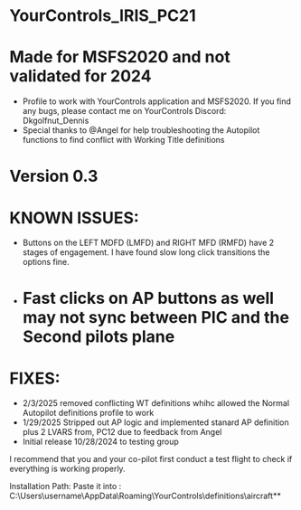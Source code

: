 # YourControls_IRIS_PC21

# Made for MSFS2020 and not validated for 2024

* Profile to work with YourControls application and MSFS2020. If you find any bugs, please contact me on YourControls Discord: Dkgolfnut_Dennis
* Special thanks to @Angel for help troubleshooting the Autopilot functions to find conflict with Working Title definitions

# Version 0.3

# KNOWN ISSUES:
   -  Buttons on the LEFT MDFD (LMFD) and RIGHT MFD (RMFD) have 2 stages of engagement. I have found slow long click transitions the options fine.
   -  # Fast clicks on AP buttons as well may not sync between PIC and the Second pilots plane

# FIXES:
   - 2/3/2025 removed conflicting WT definitions whihc allowed the Normal Autopilot definitions profile to work
   - 1/29/2025 Stripped out AP logic and implemented stanard AP definition  plus 2 LVARS from, PC12 due to feedback from Angel
   - Initial release 10/28/2024 to testing group

I recommend that you and your co-pilot first conduct a test flight to check if everything is working properly.

Installation Path: Paste it into : C:\Users\username\AppData\Roaming\YourControls\definitions\aircraft**
